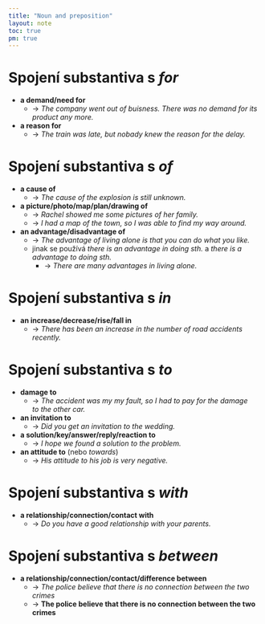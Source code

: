 ```yaml
---
title: "Noun and preposition"
layout: note
toc: true
pm: true
---
```

# Spojení substantiva s _for_
- **a demand/need for**
    - -> _The company went out of buisness. There was no demand for its product any more._
- **a reason for**
    - -> _The train was late, but nobady knew the reason for the delay._
# Spojení substantiva s _of_
- **a cause of**
    - -> _The cause of the explosion is still unknown._
- **a picture/photo/map/plan/drawing of**
    - -> _Rachel showed me some pictures of her family._
    - -> _I had a map of the town, so I was able to find my way around._
- **an advantage/disadvantage of**
    - -> _The advantage of living alone is that you can do what you like._
    - jinak se používá _there is an advantage in doing sth._ a _there is a advantage to doing sth._
        - -> _There are many advantages in living alone._
# Spojení substantiva s _in_
- **an increase/decrease/rise/fall in**
    - -> _There has been an increase in the number of road accidents recently._
# Spojení substantiva s _to_
- **damage to**
    - -> _The accident was my my fault, so I had to pay for the damage to the other car._
- **an invitation to**
    - -> _Did you get an invitation to the wedding._
- **a solution/key/answer/reply/reaction to**
    - -> _I hope we found a solution to the problem._
- **an attitude to** (nebo _towards_)
    - -> _His attitude to his job is very negative._
# Spojení substantiva s _with_
- **a relationship/connection/contact with**
    - -> _Do you have a good relationship with your parents._
# Spojení substantiva s _between_
- **a relationship/connection/contact/difference between**
    - -> _The police believe that there is no connection between the two crimes_
    - -> __The police believe that there is no connection between the two crimes__

